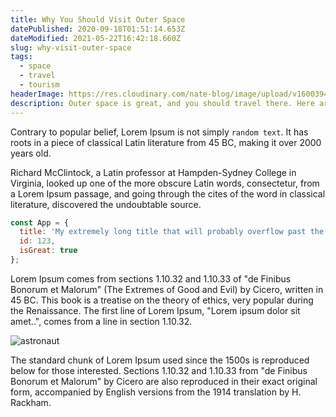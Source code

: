 ```yaml
---
title: Why You Should Visit Outer Space
datePublished: 2020-09-18T01:51:14.653Z
dateModified: 2021-05-22T16:42:18.660Z
slug: why-visit-outer-space
tags:
  - space
  - travel
  - tourism
headerImage: https://res.cloudinary.com/nate-blog/image/upload/v1600394021/carina-nebula.jpg
description: Outer space is great, and you should travel there. Here are a few reasons why.
---
```

Contrary to popular belief, Lorem Ipsum is not simply `random text`. It has roots in a piece of classical Latin literature from 45 BC, making it over 2000 years old.

Richard McClintock, a Latin professor at Hampden-Sydney College in Virginia, looked up one of the more obscure Latin words, consectetur, from a Lorem Ipsum passage, and going through the cites of the word in classical literature, discovered the undoubtable source.

```javascript
const App = {
  title: 'My extremely long title that will probably overflow past the window and maybe cause an issue',
  id: 123,
  isGreat: true
};
```

Lorem Ipsum comes from sections 1.10.32 and 1.10.33 of "de Finibus Bonorum et Malorum" (The Extremes of Good and Evil) by Cicero, written in 45 BC. This book is a treatise on the theory of ethics, very popular during the Renaissance. The first line of Lorem Ipsum, "Lorem ipsum dolor sit amet..", comes from a line in section 1.10.32.

![astronaut](https://res.cloudinary.com/nate-blog/image/upload/v1600394272/astronaut_cmddac.jpg "Look, an astronaut!")

The standard chunk of Lorem Ipsum used since the 1500s is reproduced below for those interested. Sections 1.10.32 and 1.10.33 from "de Finibus Bonorum et Malorum" by Cicero are also reproduced in their exact original form, accompanied by English versions from the 1914 translation by H. Rackham.